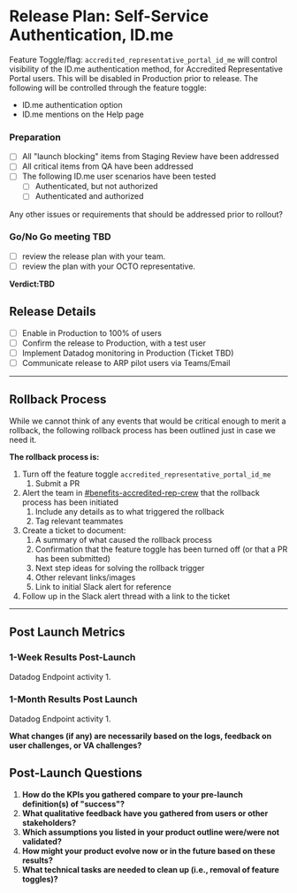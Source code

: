 # Release Plan: Self-Service Authentication, ID.me

Feature Toggle/flag:
`accredited_representative_portal_id_me` will control visibility of the ID.me authentication method, for Accredited Representative Portal users. This will be disabled in Production prior to release. The following will be controlled through the feature toggle:
   - ID.me authentication option
   - ID.me mentions on the Help page

### Preparation
- [ ] All "launch blocking" items from Staging Review have been addressed
- [ ] All critical items from QA have been addressed
- [ ] The following ID.me user scenarios have been tested
   - [ ] Authenticated, but not authorized
   - [ ] Authenticated and authorized

Any other issues or requirements that should be addressed prior to rollout?

### Go/No Go meeting TBD
- [ ] review the release plan with your team.
- [ ] review the plan with your OCTO representative.

**Verdict:TBD**

## Release Details

- [ ] Enable in Production to 100% of users
- [ ] Confirm the release to Production, with a test user
- [ ] Implement Datadog monitoring in Production (Ticket TBD)
- [ ] Communicate release to ARP pilot users via Teams/Email

***

## Rollback Process

While we cannot think of any events that would be critical enough to merit a rollback, the following rollback process has been outlined just in case we need it.

**The rollback process is:**
1. Turn off the feature toggle `accredited_representative_portal_id_me` 
   1. Submit a PR
2. Alert the team in [#benefits-accredited-rep-crew](https://dsva.slack.com/archives/C05SUUM4GAW) that the rollback process has been initiated
   1. Include any details as to what triggered the rollback
   2. Tag relevant teammates
3. Create a ticket to document:
   1. A summary of what caused the rollback process
   2. Confirmation that the feature toggle has been turned off (or that a PR has been submitted)
   3. Next step ideas for solving the rollback trigger
   4. Other relevant links/images
   5. Link to initial Slack alert for reference
4. Follow up in the Slack alert thread with a link to the ticket

***

## Post Launch Metrics

### 1-Week Results Post-Launch 

Datadog Endpoint activity 
1. 

### 1-Month Results Post Launch

Datadog Endpoint activity
1. 

**What changes (if any) are necessarily based on the logs, feedback on user challenges, or VA challenges?**  


## Post-Launch Questions

1. **How do the KPIs you gathered compare to your pre-launch definition(s) of "success"?**
2. **What qualitative feedback have you gathered from users or other stakeholders?** 
3. **Which assumptions you listed in your product outline were/were not validated?**
4. **How might your product evolve now or in the future based on these results?** 
5. **What technical tasks are needed to clean up (i.e., removal of feature toggles)?**
